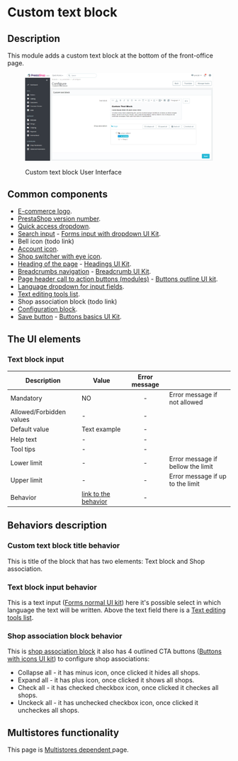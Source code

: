 # Custom text block

## Description

This module adds a custom text block at the bottom of the front-office page.&#x20;

<figure><img src="../../../../../.gitbook/assets/image (13) (1).png" alt="Custom text block User Interface"><figcaption><p>Custom text block User Interface</p></figcaption></figure>

## Common components <a href="#common-components" id="common-components"></a>

* [E-commerce logo](../../../common-components/e-commerce-logo.md).&#x20;
* [PrestaShop version number](../../../common-components/prestashop-version-number.md).
* [Quick access dropdown](../../../common-components/quick-access-dropdown.md).
* [Search input](../../../common-components/search-input-field.md) - [Forms input with dropdown UI Kit](https://build.prestashop-project.org/prestashop-ui-kit/?path=/story/forms--input-with-dropdown).
* Bell icon (todo link)
* [Account icon](../../../common-components/account-icon.md).
* [Shop switcher with eye icon](../../../common-components/shop-switcher-with-eye-icon.md).
* [Heading of the page](broken-reference) - [Headings UI Kit](https://build.prestashop.com/prestashop-ui-kit/?path=/story/headings--headings).
* [Breadcrumbs navigation](broken-reference) - [Breadcrumb UI Kit](https://build.prestashop.com/prestashop-ui-kit/?path=/story/breadcrumb--breadcrumb).
* [Page header call to action buttons (modules)](../../../common-components/page-header-call-to-action-buttons-modules.md) - [Buttons outline UI kit](https://build.prestashop-project.org/prestashop-ui-kit/?path=/story/buttons--outline).
* [Language dropdown for input fields](../../../common-components/language-dropdown-for-input-fields.md).
* [Text editing tools list](../../../common-components/text-editing-tools-list.md).
* Shop association block (todo link)
* [Configuration block](../../../common-components/configuration-block.md).&#x20;
* [Save button](../../../common-components/save-button.md) - [Buttons basics UI Kit](https://build.prestashop-project.org/prestashop-ui-kit/?path=/story/buttons--basics).

## The UI elements

### Text block input

<table><thead><tr><th>Description</th><th>Value</th><th align="center">Error message</th><th data-hidden></th></tr></thead><tbody><tr><td>Mandatory</td><td>NO</td><td align="center">-</td><td>Error message if not allowed</td></tr><tr><td>Allowed/Forbidden values</td><td>-</td><td align="center">-</td><td></td></tr><tr><td>Default value</td><td>Text example</td><td align="center">-</td><td></td></tr><tr><td>Help text</td><td>-</td><td align="center">-</td><td></td></tr><tr><td>Tool tips</td><td>-</td><td align="center">-</td><td></td></tr><tr><td>Lower limit</td><td>-</td><td align="center">-</td><td>Error message if bellow the limit</td></tr><tr><td>Upper limit</td><td>-</td><td align="center">-</td><td>Error message if up to the limit</td></tr><tr><td>Behavior</td><td><a href="custom-text-block.md#text-block-input-behavior">link to the behavior</a></td><td align="center">-</td><td></td></tr></tbody></table>

## Behaviors description

### Custom text block title behavior&#x20;

This is title of the block that has two elements: Text block and Shop association.

### Text block input behavior

This is a text input ([Forms normal UI kit](https://build.prestashop-project.org/prestashop-ui-kit/?path=/story/forms--normal)) here it's possible select in which language the text will be written. Above the text field there is a [Text editing tools list](../../../common-components/text-editing-tools-list.md).

### **Shop association block behavior**

This is [shop association block](custom-text-block.md#shop-association-block-behavior) it also has 4 outlined CTA buttons ([Buttons with icons UI kit](https://build.prestashop-project.org/prestashop-ui-kit/?path=/story/buttons--buttons-with-icons)) to configure shop associations:

* Collapse all - it has minus icon, once clicked it hides all shops.
* Expand all - it has plus icon, once clicked it shows all shops.
* Check all - it has checked checkbox icon, once clicked it checkes all shops.
* Unckeck all - it has unchecked checkbox icon, once clicked it uncheckes all shops.

## Multistores functionality

This page is [Multistores dependent ](../../../common-components/multistores-dependent.md)page.
